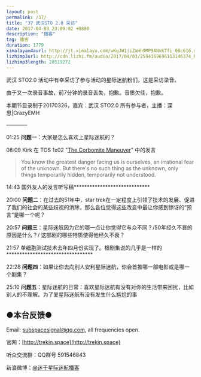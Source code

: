 ```yaml
---
layout: post
permalink: /37/
title: "37 武汉STO 2.0 采访"
date: 2017-04-03 23:09:02 +0800
description: "播客"
tag: 播客 
duration: 1779
ximalayam4aurl: http://jt.ximalaya.com/wKgJW1jiZaHh9MP9ANvKTfi_0Bc616.m4a?channel=rss&album_id=3135361&track_id=34440398&uid=6418191&jt=http://audio.xmcdn.com/group27/M02/14/3B/wKgJW1jiZaHh9MP9ANvKTfi_0Bc616.m4a
lizhimp3url: http://cdn.lizhi.fm/audio/2017/04/03/2594169696113146374_hd.mp3
lizhimp3length: 28519272
---
```


武汉 STO2.0 活动中有幸采访了参与活动的星际迷航粉们，这是采访录音。

由于又一次录音事故，前7分钟的录音丢失，抱歉。音质欠佳，抱歉。

本期节目录制于20170326，嘉宾：武汉 STO2.0 所有参与者，主播：深思\|CrazyEMH

————

01:25 **问题一**：大家是怎么喜欢上星际迷航的？

08:09 Kirk 在 TOS 1x02 "[The Corbomite Maneuver](http://memory-alpha.wikia.com/wiki/The_Corbomite_Maneuver_%28episode%29)" 中的发言

> You know the greatest danger facing us is ourselves, an irrational fear of the unknown. But there's no such thing as the unknown, only things temporarily hidden, temporarily not understood.

14:43 国外友人的发言听写稿*****************************

20:00 **问题二**：在过去的51年中，star trek在一定程度上引领了技术的发展、促进了我们的社会的某些歧视的消除，那么各位觉得这些改变中最让你感到惊讶的“预言”是哪一个呢？

20:57 **问题三**：星际迷航因为它的哪一点让你觉得它与众不同？/50年经久不衰的原因是什么？/ 这部剧的哪些特质使得他经久不衰？

21:57 单细胞测试技术去年四月份实现了。根剧集说的几乎是一样的*********************************

22:28 **问题四**：如果让你去向别人安利星际迷航，你会首推哪一部电影或是哪一个剧集？

25:10 **问题五**：星际迷航的日常：喜欢星际迷航有没有对你的生活带来困扰，比如别人的不理解。为了爱星际迷航有没有发生什么尴尬的事

## ●本台反馈●

Email: [subspacesignal@qq.com](mailto:subspacesignal@qq.com), all frequencies open.

官网：[http://trekin.space](http://trekin.space)

听众交流群：QQ群号 591546843

新浪微博：[@迷于星际迷航播客](http://weibo.com/lostinst)

